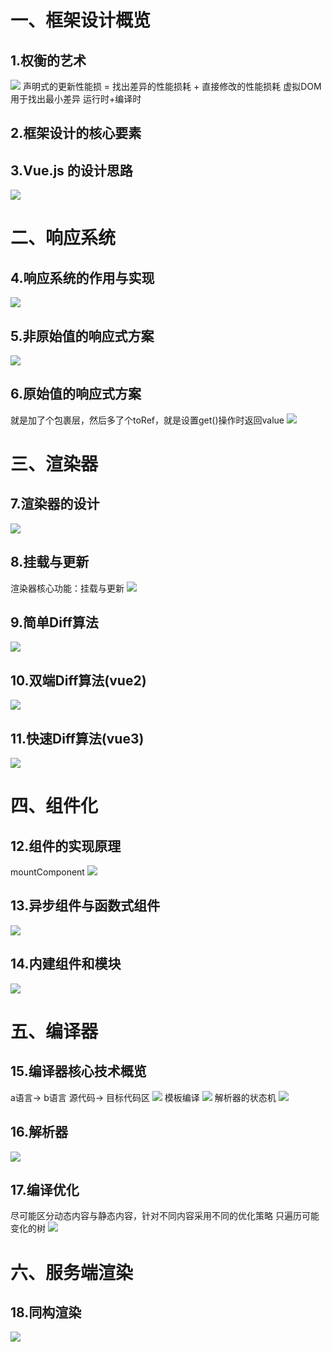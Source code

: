 # 一、框架设计概览
## 1.权衡的艺术
![](https://cdn.nlark.com/yuque/0/2022/jpeg/301746/1652405856714-3e5f4644-ac55-41cb-a8e0-4e86d03f9690.jpeg)
声明式的更新性能损 = 找出差异的性能损耗 + 直接修改的性能损耗
虚拟DOM用于找出最小差异
运行时+编译时
## 2.框架设计的核心要素
## 3.Vue.js 的设计思路
![](https://cdn.nlark.com/yuque/0/2022/jpeg/301746/1652749629604-749c2b94-4cd6-4d20-89e2-7e02e6445b1f.jpeg)

# 二、响应系统
## 4.响应系统的作用与实现
![](https://cdn.nlark.com/yuque/0/2024/jpeg/301746/1711452720342-76583f0a-0553-4ad5-8c77-399b0c7e07fd.jpeg)
## 5.非原始值的响应式方案
![](https://cdn.nlark.com/yuque/0/2022/jpeg/301746/1653355716765-ff420921-92ab-4e0f-adbe-fa7871f12440.jpeg)
## 6.原始值的响应式方案
就是加了个包裹层，然后多了个toRef，就是设置get()操作时返回value
![](https://cdn.nlark.com/yuque/0/2022/jpeg/301746/1653356320051-e6b3c82e-bf9f-48d5-a0a0-efac5c9cf06d.jpeg)
# 三、渲染器
## 7.渲染器的设计
![](https://cdn.nlark.com/yuque/0/2022/jpeg/301746/1653442762847-e858fefe-59b4-45c0-a118-3bcc938d384a.jpeg)
## 8.挂载与更新
渲染器核心功能：挂载与更新
![](https://cdn.nlark.com/yuque/0/2022/jpeg/301746/1653961095195-3af62a37-f51a-4456-962c-a14aa134ef48.jpeg)
## 9.简单Diff算法
![](https://cdn.nlark.com/yuque/0/2022/jpeg/301746/1654564556383-ef5c3c0f-1d9d-4aa3-8225-6ebb149dc4d7.jpeg)
## 10.双端Diff算法(vue2)
![](https://cdn.nlark.com/yuque/0/2022/jpeg/301746/1654479097689-af7c08ed-4b85-49a6-acb8-b109fde92919.jpeg)
## 11.快速Diff算法(vue3)
![](https://cdn.nlark.com/yuque/0/2022/jpeg/301746/1654565347856-6e2f0644-f25b-410a-9546-b6358cfe7913.jpeg)

# 四、组件化
## 12.组件的实现原理
mountComponent
![](https://cdn.nlark.com/yuque/0/2022/jpeg/301746/1655084331189-cd3cc422-e1d0-49ae-93e4-3bf20747dad3.jpeg)
## 13.异步组件与函数式组件
![](https://cdn.nlark.com/yuque/0/2022/jpeg/301746/1655170743871-dd01bfa8-ba0d-4805-b301-03d600ce7807.jpeg)

## 14.内建组件和模块
![](https://cdn.nlark.com/yuque/0/2022/jpeg/301746/1655774592984-a479255f-12cb-4654-9a13-5ce1abd1bad5.jpeg)
# 五、编译器
## 15.编译器核心技术概览
a语言-> b语言 	源代码-> 目标代码区
![](https://cdn.nlark.com/yuque/0/2022/jpeg/301746/1656379756923-00df2ce6-0642-4558-aa1e-ba5bdb0847f4.jpeg)
模板编译
![](https://cdn.nlark.com/yuque/0/2022/jpeg/301746/1655948058337-572c4243-189f-4d43-9fef-a41cb015f374.jpeg)
解析器的状态机
![](https://cdn.nlark.com/yuque/0/2022/jpeg/301746/1656035500486-b37a454c-ddb7-4aff-af55-122d28bf549b.jpeg)
## 16.解析器
![](https://cdn.nlark.com/yuque/0/2022/jpeg/301746/1656465796772-8dd59cde-e0dc-40b1-ac65-7b798262fc5a.jpeg)
## 17.编译优化
尽可能区分动态内容与静态内容，针对不同内容采用不同的优化策略
只遍历可能变化的树
![](https://cdn.nlark.com/yuque/0/2022/jpeg/301746/1656553457987-ff6e8267-bdad-4baf-99ac-42faa6952c86.jpeg)
## 
# 六、服务端渲染
## 18.同构渲染
![](https://cdn.nlark.com/yuque/0/2022/jpeg/301746/1656640009735-a5d0ac00-6478-42cd-b5d0-9ba45e9f156e.jpeg)

